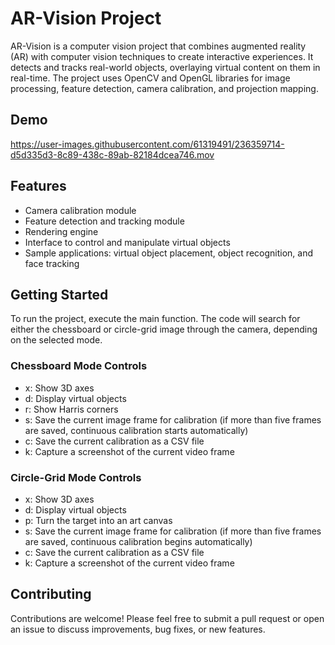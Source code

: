 # AR-Vision Project
AR-Vision is a computer vision project that combines augmented reality (AR) with computer vision techniques to create interactive experiences. It detects and tracks real-world objects, overlaying virtual content on them in real-time. The project uses OpenCV and OpenGL libraries for image processing, feature detection, camera calibration, and projection mapping.

## Demo

https://user-images.githubusercontent.com/61319491/236359714-d5d335d3-8c89-438c-89ab-82184dcea746.mov


## Features
- Camera calibration module
- Feature detection and tracking module
- Rendering engine
- Interface to control and manipulate virtual objects
- Sample applications: virtual object placement, object recognition, and face tracking

## Getting Started
To run the project, execute the main function. The code will search for either the chessboard or circle-grid image through the camera, depending on the selected mode.

### Chessboard Mode Controls
- x: Show 3D axes
- d: Display virtual objects
- r: Show Harris corners
- s: Save the current image frame for calibration (if more than five frames are saved, continuous calibration starts automatically)
- c: Save the current calibration as a CSV file
- k: Capture a screenshot of the current video frame

### Circle-Grid Mode Controls
- x: Show 3D axes
- d: Display virtual objects
- p: Turn the target into an art canvas
- s: Save the current image frame for calibration (if more than five frames are saved, continuous calibration begins automatically)
- c: Save the current calibration as a CSV file
- k: Capture a screenshot of the current video frame

## Contributing
Contributions are welcome! Please feel free to submit a pull request or open an issue to discuss improvements, bug fixes, or new features.
